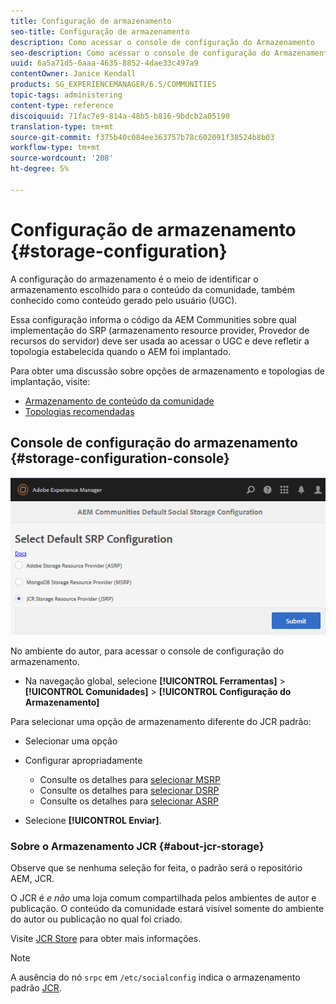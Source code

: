 ```yaml
---
title: Configuração de armazenamento
seo-title: Configuração de armazenamento
description: Como acessar o console de configuração do Armazenamento
seo-description: Como acessar o console de configuração do Armazenamento
uuid: 6a5a71d5-6aaa-4635-8852-4dae33c497a9
contentOwner: Janice Kendall
products: SG_EXPERIENCEMANAGER/6.5/COMMUNITIES
topic-tags: administering
content-type: reference
discoiquuid: 71fac7e9-814a-48b5-b816-9bdcb2a05190
translation-type: tm+mt
source-git-commit: f375b40c084ee363757b78c602091f38524b8b03
workflow-type: tm+mt
source-wordcount: '208'
ht-degree: 5%

---
```



# Configuração de armazenamento {#storage-configuration}

A configuração do armazenamento é o meio de identificar o armazenamento escolhido para o conteúdo da comunidade, também conhecido como conteúdo gerado pelo usuário (UGC).

Essa configuração informa o código da AEM Communities sobre qual implementação do SRP (armazenamento resource provider, Provedor de recursos do servidor) deve ser usada ao acessar o UGC e deve refletir a topologia estabelecida quando o AEM foi implantado.

Para obter uma discussão sobre opções de armazenamento e topologias de implantação, visite:

* [Armazenamento de conteúdo da comunidade](working-with-srp.md)
* [Topologias recomendadas](topologies.md)

## Console de configuração do armazenamento {#storage-configuration-console}

![jsrp-configuration](assets/jsrp-configuration.png)

No ambiente do autor, para acessar o console de configuração do armazenamento.

* Na navegação global, selecione **[!UICONTROL Ferramentas]** > **[!UICONTROL Comunidades]** > **[!UICONTROL Configuração do Armazenamento]**

Para selecionar uma opção de armazenamento diferente do JCR padrão:

* Selecionar uma opção
* Configurar apropriadamente

   * Consulte os detalhes para [selecionar MSRP](msrp.md#select-msrp)
   * Consulte os detalhes para [selecionar DSRP](dsrp.md#select-dsrp)
   * Consulte os detalhes para [selecionar ASRP](asrp.md#select-asrp)

* Selecione **[!UICONTROL Enviar]**.

### Sobre o Armazenamento JCR {#about-jcr-storage}

Observe que se nenhuma seleção for feita, o padrão será o repositório AEM, JCR.

O JCR é *e não* uma loja comum compartilhada pelos ambientes de autor e publicação. O conteúdo da comunidade estará visível somente do ambiente do autor ou publicação no qual foi criado.

Visite [JCR Store](jsrp.md) para obter mais informações.

>[!NOTE]
>
>A ausência do nó `srpc` em `/etc/socialconfig` indica o armazenamento padrão [JCR](jsrp.md).
